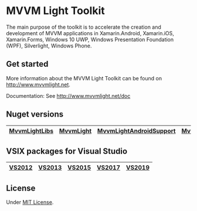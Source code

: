 # MVVM Light Toolkit

The main purpose of the toolkit is to accelerate the creation and development of MVVM applications in Xamarin.Android, Xamarin.iOS, Xamarin.Forms, Windows 10 UWP, Windows Presentation Foundation (WPF), Silverlight, Windows Phone.

## Get started

More information about the MVVM Light Toolkit can be found on http://www.mvvmlight.net.

Documentation: See http://www.mvvmlight.net/doc

## Nuget versions

| [MvvmLightLibs](https://www.nuget.org/packages/MvvmLightLibs/)  | [MvvmLight](https://www.nuget.org/packages/MvvmLight/) | [MvvmLightAndroidSupport](https://www.nuget.org/packages/MvvmLightAndroidSupport/) | [MvvmLightLibsStd10](https://www.nuget.org/packages/MvvmLightLibsStd10/) | [MvvmLightStd10](https://www.nuget.org/packages/MvvmLightStd10/)
| ------------- | ------------- | ------------- | ------------- | ------------- |

## VSIX packages for Visual Studio

| [VS2012](https://marketplace.visualstudio.com/items?itemName=LaurentBugnion.MVVMLightforVS2012) | [VS2013](https://marketplace.visualstudio.com/items?itemName=LaurentBugnion.MVVMLightforVS2013) | [VS2015](https://marketplace.visualstudio.com/items?itemName=LaurentBugnion.MVVMLightforVS2015) | [VS2017](https://marketplace.visualstudio.com/items?itemName=LaurentBugnion.MVVMLightforVS2017) | [VS2019](https://marketplace.visualstudio.com/items?itemName=LaurentBugnion.MVVMLightforVS2019) |
| ------------- | ------------- | ------------- | ------------- | ------------- |

## License

Under [MIT License](http://www.galasoft.ch/license_MIT.txt).
